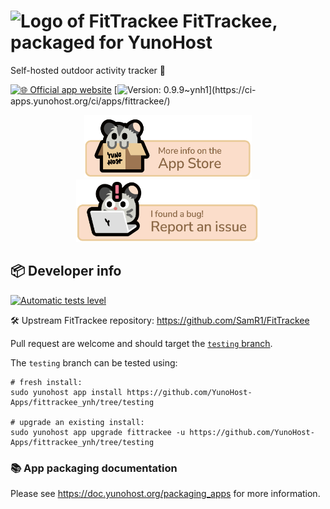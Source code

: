 <!--
N.B.: This README was automatically generated by <https://github.com/YunoHost/apps_tools/blob/main/readme_generator>
It shall NOT be edited by hand.
-->

<h1>
  <img src="https://raw.githubusercontent.com/YunoHost/apps/main/logos/fittrackee.png" width="32px" alt="Logo of FitTrackee">
  FitTrackee, packaged for YunoHost
</h1>

Self-hosted outdoor activity tracker 🚴

[![🌐 Official app website](https://img.shields.io/badge/Official_app_website-darkgreen?style=for-the-badge)](https://docs.fittrackee.org/)
[![Version: 0.9.9~ynh1](https://img.shields.io/badge/Version-0.9.9~ynh1-rgba(0,150,0,1)?style=for-the-badge)](https://ci-apps.yunohost.org/ci/apps/fittrackee/)

<div align="center">
<a href="https://apps.yunohost.org/app/fittrackee"><img height="100px" src="https://github.com/YunoHost/yunohost-artwork/raw/refs/heads/main/badges/neopossum-badges/badge_more_info_on_the_appstore.svg"/></a>
<a href="https://github.com/YunoHost-Apps/fittrackee_ynh/issues"><img height="100px" src="https://github.com/YunoHost/yunohost-artwork/raw/refs/heads/main/badges/neopossum-badges/badge_report_an_issue.svg"/></a>
</div>

## 📦 Developer info

[![Automatic tests level](https://apps.yunohost.org/badge/cilevel/fittrackee)](https://ci-apps.yunohost.org/ci/apps/fittrackee/)

🛠️ Upstream FitTrackee repository: <https://github.com/SamR1/FitTrackee>

Pull request are welcome and should target the [`testing` branch](https://github.com/YunoHost-Apps/fittrackee_ynh/tree/testing).

The `testing` branch can be tested using:
```
# fresh install:
sudo yunohost app install https://github.com/YunoHost-Apps/fittrackee_ynh/tree/testing

# upgrade an existing install:
sudo yunohost app upgrade fittrackee -u https://github.com/YunoHost-Apps/fittrackee_ynh/tree/testing
```

### 📚 App packaging documentation

Please see <https://doc.yunohost.org/packaging_apps> for more information.
